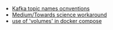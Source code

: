 * [Kafka topic names ocnventions](https://riccomini.name/how-paint-bike-shed-kafka-topic-naming-conventions)
* [Medium/Towards science workaround](https://lifehacker.com/how-to-read-medium-articles-for-free-1840047253)
* [use of 'volumes' in docker compose](https://docs.divio.com/en/latest/reference/docker-docker-compose/)